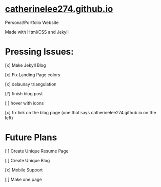 # [catherinelee274.github.io](http://catherinelee274.github.io/)
Personal/Portfolio Website

Made with Html/CSS and Jekyll

# Pressing Issues:

[x] Make Jekyll Blog

[x] Fix Landing Page colors

[x] delaunay triangulation

[?] finish blog post

[ ] hover with icons

[x] fix link on the blog page (one that says catherinelee274.github.io on the left)

# Future Plans

[ ] Create Unique Resume Page

[ ] Create Unique Blog

[x] Mobile Support

[ ] Make one page
